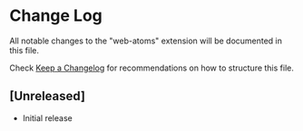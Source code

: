 # Change Log
All notable changes to the "web-atoms" extension will be documented in this file.

Check [Keep a Changelog](http://keepachangelog.com/) for recommendations on how to structure this file.

## [Unreleased]
- Initial release